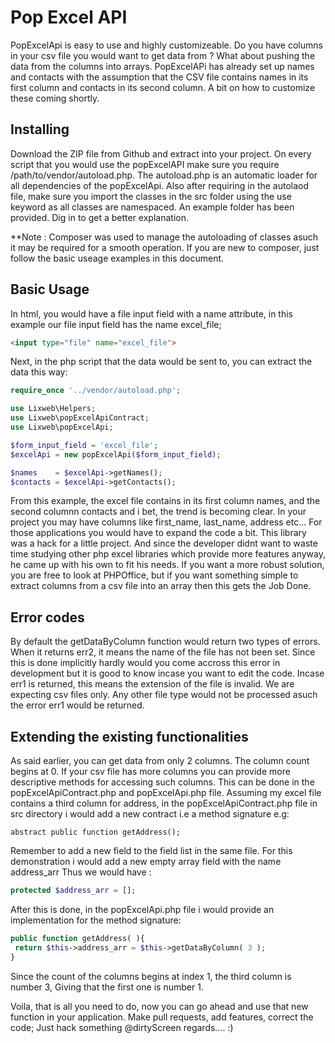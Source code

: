 # Pop Excel API 

PopExcelApi is easy to use and highly customizeable. Do you have columns in your csv file you would want to get data from ? What about pushing the data from the columns into arrays. 
PopExcelAPi has already set up names and contacts with the assumption that the CSV file contains names in its first column and contacts in its second column. A bit on how to customize these coming shortly. 

## Installing 
Download the ZIP file from Github and extract into your project. On every script that you would use the popExcelAPI make sure you require /path/to/vendor/autoload.php. The autoload.php is an automatic loader for all dependencies of the popExcelApi. Also after requiring in the autolaod file, make sure you import the classes in the src folder using the use keyword as all classes are namespaced. An example folder has been provided. Dig in to get a better explanation.   

**Note : Composer was used to manage the autoloading of classes asuch it may be required for a smooth operation. If you are new to composer, just follow the basic useage examples in this document. 

## Basic Usage 
In html, you would have a file input field with a name attribute, in this example our file input field has the name excel_file; 

```html
<input type="file" name="excel_file">
```

Next, in the php script that the data would be sent to, you can extract the data this way: 

```php
require_once '../vendor/autoload.php';

use Lixweb\Helpers;
use Lixweb\popExcelApiContract; 
use Lixweb\popExcelApi; 

$form_input_field = 'excel_file'; 
$excelApi = new popExcelApi($form_input_field);

$names    = $excelApi->getNames();
$contacts = $excelApi->getContacts(); 
```
From this example, the excel file contains in its first column names, and the second columnn contacts and i bet, the trend is becoming clear. In your project you may have columns like first_name, last_name, address etc... For those applications you would have to expand the code a bit. This library was a hack for a little project. And since the developer didnt want to waste time studying other php excel libraries which provide more features anyway, he came up with his own to fit his needs. If you want a more robust solution, you are free to look at PHPOffice, but if you want something simple to extract columns from a csv file into an array then this gets the Job Done. 


## Error codes 
By default the getDataByColumn function would return two types of errors. When it returns err2, it means the name of the file has not been set. Since this is done implicitly hardly would you come accross this error in development but it is good to know incase you want to edit the code. Incase err1 is returned, this means the extension of the file is invalid. We are expecting csv files only. Any other file type would not be processed asuch the error err1 would be returned. 

## Extending the existing functionalities 
As said earlier, you can get data from only 2 columns. The column count begins at 0. If your csv file has more columns you can provide more descriptive methods for accessing such columns. This can be done in the popExcelApiContract.php and popExcelApi.php file. Assuming my excel file contains a third column for address, in the popExcelApiContract.php file in src directory i would add a new contract i.e a method signature e.g:

```
abstract public function getAddress();
```

Remember to add a new field to the field list in the same file. For this demonstration i would add a new empty array field with the name address_arr
Thus we would have :

```php 
protected $address_arr = []; 
```
After this is done, in the popExcelApi.php file i would provide an implementation for the method signature: 

```php 
public function getAddress( ){
 return $this->address_arr = $this->getDataByColumn( 3 );
}
```
Since the count of the columns begins at index 1, the third column is number 3, Giving that the first one is number 1. 

Voila, that is all you need to do, now you can go ahead and use that new function in your application. Make pull requests, add features, correct the code; Just hack something @dirtyScreen regards.... :)
